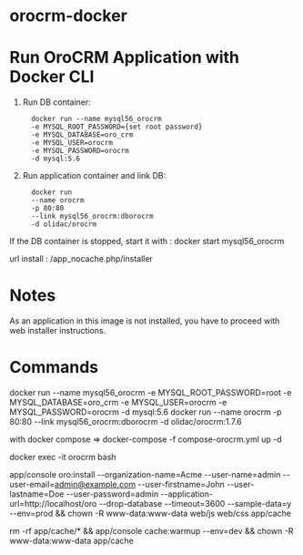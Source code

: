 # orocrm-docker

# Run OroCRM Application with Docker CLI
1. Run DB container:

         docker run --name mysql56_orocrm 
         -e MYSQL_ROOT_PASSWORD={set root password}
         -e MYSQL_DATABASE=oro_crm 
         -e MYSQL_USER=orocrm
         -e MYSQL_PASSWORD=orocrm 
         -d mysql:5.6


2. Run application container and link DB:

         docker run 
         --name orocrm
         -p 80:80
         --link mysql56_orocrm:dborocrm
         -d olidac/orocrm


If the DB container is stopped, start it with : docker start mysql56_orocrm

url install : /app_nocache.php/installer

# Notes
As an application in this image is not installed, you have to proceed with web installer instructions.

# Commands
docker run --name mysql56_orocrm -e MYSQL_ROOT_PASSWORD=root -e MYSQL_DATABASE=oro_crm -e MYSQL_USER=orocrm -e MYSQL_PASSWORD=orocrm -d mysql:5.6
docker run --name orocrm -p 80:80 --link mysql56_orocrm:dborocrm -d olidac/orocrm:1.7.6

with docker compose => docker-compose -f compose-orocrm.yml up -d

docker exec -it orocrm bash

app/console oro:install --organization-name=Acme --user-name=admin --user-email=admin@example.com --user-firstname=John --user-lastname=Doe --user-password=admin --application-url=http://localhost/oro --drop-database --timeout=3600  --sample-data=y --env=prod && chown -R www-data:www-data web/js web/css app/cache

rm -rf app/cache/* && app/console cache:warmup --env=dev && chown -R www-data:www-data app/cache